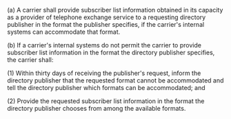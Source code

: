 (a) A carrier shall provide subscriber list information obtained in its capacity as a provider of telephone exchange service to a requesting directory publisher in the format the publisher specifies, if the carrier's internal systems can accommodate that format.

(b) If a carrier's internal systems do not permit the carrier to provide subscriber list information in the format the directory publisher specifies, the carrier shall:

(1) Within thirty days of receiving the publisher's request, inform the directory publisher that the requested format cannot be accommodated and tell the directory publisher which formats can be accommodated; and
                                    

(2) Provide the requested subscriber list information in the format the directory publisher chooses from among the available formats.

